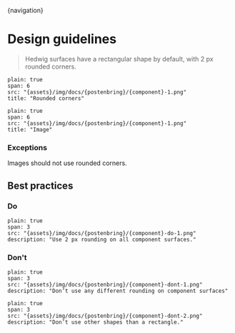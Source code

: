 {navigation}




# Design guidelines

> Hedwig surfaces have a rectangular shape by default, with 2 px rounded corners.







```image
plain: true
span: 6
src: "{assets}/img/docs/{postenbring}/{component}-1.png"
title: "Rounded corners"
```


```image
plain: true
span: 6
src: "{assets}/img/docs/{postenbring}/{component}-1.png"
title: "Image"
```

### Exceptions
Images should not use rounded corners.





## Best practices

### Do

```image
plain: true
span: 3
src: "{assets}/img/docs/{postenbring}/{component}-do-1.png"
description: "Use 2 px rounding on all component surfaces."
```

### Don't
  
```image
plain: true
span: 3
src: "{assets}/img/docs/{postenbring}/{component}-dont-1.png"
description: "Don’t use any different rounding on component surfaces"
```
```image
plain: true
span: 3
src: "{assets}/img/docs/{postenbring}/{component}-dont-2.png"
description: "Don’t use other shapes than a rectangle."
```